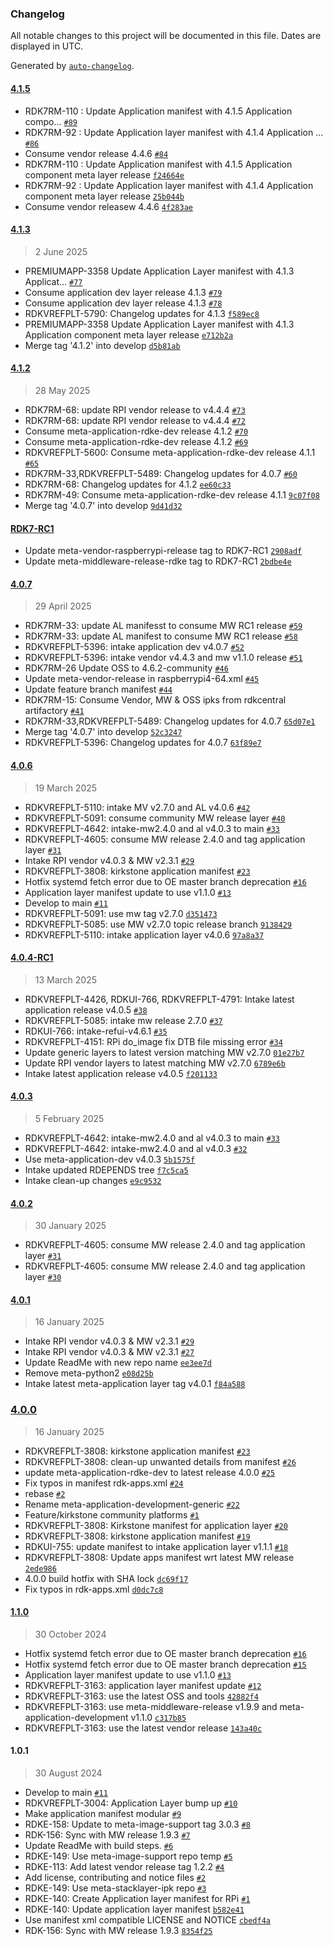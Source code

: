 ### Changelog

All notable changes to this project will be documented in this file. Dates are displayed in UTC.

Generated by [`auto-changelog`](https://github.com/CookPete/auto-changelog).

#### [4.1.5](https://github.com/rdkcentral/application-manifest-rdke/compare/4.1.3...4.1.5)

- RDK7RM-110 : Update Application manifest with 4.1.5 Application compo… [`#89`](https://github.com/rdkcentral/application-manifest-rdke/pull/89)
- RDK7RM-92 : Update Application layer manifest with 4.1.4 Application … [`#86`](https://github.com/rdkcentral/application-manifest-rdke/pull/86)
- Consume vendor release 4.4.6 [`#84`](https://github.com/rdkcentral/application-manifest-rdke/pull/84)
- RDK7RM-110 : Update Application manifest with 4.1.5 Application component meta layer release [`f24664e`](https://github.com/rdkcentral/application-manifest-rdke/commit/f24664e21e840f027604ab4cd33477c4c45d939f)
- RDK7RM-92 : Update Application layer manifest with 4.1.4 Application component meta layer release [`25b044b`](https://github.com/rdkcentral/application-manifest-rdke/commit/25b044b64246580a3d0f09172fa99c505ddd953e)
- Consume vendor releasew 4.4.6 [`4f283ae`](https://github.com/rdkcentral/application-manifest-rdke/commit/4f283aed885a95f7711489737d6cbd219a10349d)

#### [4.1.3](https://github.com/rdkcentral/application-manifest-rdke/compare/4.1.2...4.1.3)

> 2 June 2025

- PREMIUMAPP-3358 Update Application Layer manifest with 4.1.3 Applicat… [`#77`](https://github.com/rdkcentral/application-manifest-rdke/pull/77)
- Consume application dev layer release 4.1.3 [`#79`](https://github.com/rdkcentral/application-manifest-rdke/pull/79)
- Consume application dev layer release 4.1.3 [`#78`](https://github.com/rdkcentral/application-manifest-rdke/pull/78)
- RDKVREFPLT-5790: Changelog updates for 4.1.3 [`f589ec8`](https://github.com/rdkcentral/application-manifest-rdke/commit/f589ec8c39cbb89d2c1ce6e97a4de79ed77250fe)
- PREMIUMAPP-3358 Update Application Layer manifest with 4.1.3 Application component meta layer release [`e712b2a`](https://github.com/rdkcentral/application-manifest-rdke/commit/e712b2afab2ad02702fac36ec1f770eaf6c126a0)
- Merge tag '4.1.2' into develop [`d5b81ab`](https://github.com/rdkcentral/application-manifest-rdke/commit/d5b81ab966b7a17debfad4603fad49136ef203aa)

#### [4.1.2](https://github.com/rdkcentral/application-manifest-rdke/compare/4.0.7...4.1.2)

> 28 May 2025

- RDK7RM-68: update RPI vendor release to v4.4.4 [`#73`](https://github.com/rdkcentral/application-manifest-rdke/pull/73)
- RDK7RM-68: update RPI vendor release to v4.4.4 [`#72`](https://github.com/rdkcentral/application-manifest-rdke/pull/72)
- Consume meta-application-rdke-dev release 4.1.2 [`#70`](https://github.com/rdkcentral/application-manifest-rdke/pull/70)
- Consume meta-application-rdke-dev release 4.1.2 [`#69`](https://github.com/rdkcentral/application-manifest-rdke/pull/69)
- RDKVREFPLT-5600: Consume meta-application-rdke-dev release 4.1.1 [`#65`](https://github.com/rdkcentral/application-manifest-rdke/pull/65)
- RDK7RM-33,RDKVREFPLT-5489:  Changelog updates for 4.0.7 [`#60`](https://github.com/rdkcentral/application-manifest-rdke/pull/60)
- RDK7RM-68: Changelog updates for 4.1.2 [`ee60c33`](https://github.com/rdkcentral/application-manifest-rdke/commit/ee60c33fbfaa1e33b58831d881afbf2992756e68)
- RDK7RM-49: Consume meta-application-rdke-dev release 4.1.1 [`9c07f08`](https://github.com/rdkcentral/application-manifest-rdke/commit/9c07f084e16baea42c665a37cda2464a9afb01af)
- Merge tag '4.0.7' into develop [`9d41d32`](https://github.com/rdkcentral/application-manifest-rdke/commit/9d41d3257babde596cd28b658dfc79c0a56cb5c1)

#### [RDK7-RC1](https://github.com/rdkcentral/application-manifest-rdke/compare/4.0.7...RDK7-RC1)

- Update meta-vendor-raspberrypi-release tag to RDK7-RC1 [`2908adf`](https://github.com/rdkcentral/application-manifest-rdke/commit/2908adf577a34bcc358e1349d8aa9d4a8da004dd)
- Update meta-middleware-release-rdke tag to RDK7-RC1 [`2bdbe4e`](https://github.com/rdkcentral/application-manifest-rdke/commit/2bdbe4e598e058758e7183abd7be467c96f981a6)

#### [4.0.7](https://github.com/rdkcentral/application-manifest-rdke/compare/4.0.6...4.0.7)

> 29 April 2025

- RDK7RM-33: update AL manifesst to consume MW RC1 release [`#59`](https://github.com/rdkcentral/application-manifest-rdke/pull/59)
- RDK7RM-33: update AL manifest to consume MW RC1 release [`#58`](https://github.com/rdkcentral/application-manifest-rdke/pull/58)
- RDKVREFPLT-5396: intake application dev v4.0.7 [`#52`](https://github.com/rdkcentral/application-manifest-rdke/pull/52)
- RDKVREFPLT-5396: intake vendor v4.4.3 and mw v1.1.0 release [`#51`](https://github.com/rdkcentral/application-manifest-rdke/pull/51)
- RDK7RM-26 Update OSS to 4.6.2-community [`#46`](https://github.com/rdkcentral/application-manifest-rdke/pull/46)
- Update meta-vendor-release in raspberrypi4-64.xml [`#45`](https://github.com/rdkcentral/application-manifest-rdke/pull/45)
- Update feature branch manifest [`#44`](https://github.com/rdkcentral/application-manifest-rdke/pull/44)
- RDK7RM-15: Consume Vendor, MW & OSS ipks from rdkcentral artifactory [`#41`](https://github.com/rdkcentral/application-manifest-rdke/pull/41)
- RDK7RM-33,RDKVREFPLT-5489:  Changelog updates for 4.0.7 [`65d07e1`](https://github.com/rdkcentral/application-manifest-rdke/commit/65d07e1654e3a04247f675baa2e12c14abca446f)
- Merge tag '4.0.7' into develop [`52c3247`](https://github.com/rdkcentral/application-manifest-rdke/commit/52c32473cdf985a9534306f8077d5b76fa699993)
- RDKVREFPLT-5396: Changelog updates for 4.0.7 [`63f89e7`](https://github.com/rdkcentral/application-manifest-rdke/commit/63f89e7ff21bd8c7e1cd18646ada7cada8759739)

#### [4.0.6](https://github.com/rdkcentral/application-manifest-rdke/compare/4.0.4-RC1...4.0.6)

> 19 March 2025

- RDKVREFPLT-5110: intake MV v2.7.0 and AL v4.0.6 [`#42`](https://github.com/rdkcentral/application-manifest-rdke/pull/42)
- RDKVREFPLT-5091: consume community MW release layer [`#40`](https://github.com/rdkcentral/application-manifest-rdke/pull/40)
- RDKVREFPLT-4642: intake-mw2.4.0 and al v4.0.3 to main [`#33`](https://github.com/rdkcentral/application-manifest-rdke/pull/33)
- RDKVREFPLT-4605: consume MW release 2.4.0 and tag application layer [`#31`](https://github.com/rdkcentral/application-manifest-rdke/pull/31)
- Intake RPI vendor v4.0.3 & MW v2.3.1 [`#29`](https://github.com/rdkcentral/application-manifest-rdke/pull/29)
- RDKVREFPLT-3808: kirkstone application manifest [`#23`](https://github.com/rdkcentral/application-manifest-rdke/pull/23)
- Hotfix systemd fetch error due to OE master branch deprecation [`#16`](https://github.com/rdkcentral/application-manifest-rdke/pull/16)
- Application layer manifest update to use v1.1.0 [`#13`](https://github.com/rdkcentral/application-manifest-rdke/pull/13)
- Develop to main [`#11`](https://github.com/rdkcentral/application-manifest-rdke/pull/11)
- RDKVREFPLT-5091: use mw tag v2.7.0 [`d351473`](https://github.com/rdkcentral/application-manifest-rdke/commit/d3514730af2239e5479bfa08e1f684a0776252d6)
- RDKVREFPLT-5085: use MW v2.7.0 topic release branch [`9138429`](https://github.com/rdkcentral/application-manifest-rdke/commit/913842964648a92c52dd34308f2703271b72b70d)
- RDKVREFPLT-5110: intake application layer v4.0.6 [`97a8a37`](https://github.com/rdkcentral/application-manifest-rdke/commit/97a8a373c471e7089dd014bfec5b7989d88c24c6)

#### [4.0.4-RC1](https://github.com/rdkcentral/application-manifest-rdke/compare/4.0.3...4.0.4-RC1)

> 13 March 2025

- RDKVREFPLT-4426, RDKUI-766, RDKVREFPLT-4791: Intake latest application release v4.0.5 [`#38`](https://github.com/rdkcentral/application-manifest-rdke/pull/38)
- RDKVREFPLT-5085: intake mw release 2.7.0 [`#37`](https://github.com/rdkcentral/application-manifest-rdke/pull/37)
- RDKUI-766: intake-refui-v4.6.1 [`#35`](https://github.com/rdkcentral/application-manifest-rdke/pull/35)
- RDKVREFPLT-4151: RPi do_image fix DTB file missing error [`#34`](https://github.com/rdkcentral/application-manifest-rdke/pull/34)
- Update generic layers to latest version matching MW v2.7.0 [`01e27b7`](https://github.com/rdkcentral/application-manifest-rdke/commit/01e27b7dad4eadd30f242e754e65bbb34c153d18)
- Update RPI vendor layers to latest matching MW v2.7.0 [`6789e6b`](https://github.com/rdkcentral/application-manifest-rdke/commit/6789e6bb5c26e249a0e6fc3605ad023d034c8775)
- Intake latest application release v4.0.5 [`f201133`](https://github.com/rdkcentral/application-manifest-rdke/commit/f201133c06519ab0d91e9c92a9e7974a54f7eb55)

#### [4.0.3](https://github.com/rdkcentral/application-manifest-rdke/compare/4.0.2...4.0.3)

> 5 February 2025

- RDKVREFPLT-4642: intake-mw2.4.0 and al v4.0.3 to main [`#33`](https://github.com/rdkcentral/application-manifest-rdke/pull/33)
- RDKVREFPLT-4642: intake-mw2.4.0 and al v4.0.3 [`#32`](https://github.com/rdkcentral/application-manifest-rdke/pull/32)
- Use meta-application-dev v4.0.3 [`5b1575f`](https://github.com/rdkcentral/application-manifest-rdke/commit/5b1575f74c2a62accdf0b48a72b458e87cb8b234)
- Intake updated RDEPENDS tree [`f7c5ca5`](https://github.com/rdkcentral/application-manifest-rdke/commit/f7c5ca54f7d354714eb970b0d18b2650b4a76001)
- Intake clean-up changes [`e9c9532`](https://github.com/rdkcentral/application-manifest-rdke/commit/e9c9532079ec966015e64fe0e47600f6e74fc9de)

#### [4.0.2](https://github.com/rdkcentral/application-manifest-rdke/compare/4.0.1...4.0.2)

> 30 January 2025

- RDKVREFPLT-4605: consume MW release 2.4.0 and tag application layer [`#31`](https://github.com/rdkcentral/application-manifest-rdke/pull/31)
- RDKVREFPLT-4605: consume MW release 2.4.0 and tag application layer [`#30`](https://github.com/rdkcentral/application-manifest-rdke/pull/30)

#### [4.0.1](https://github.com/rdkcentral/application-manifest-rdke/compare/4.0.0...4.0.1)

> 16 January 2025

- Intake RPI vendor v4.0.3 & MW v2.3.1 [`#29`](https://github.com/rdkcentral/application-manifest-rdke/pull/29)
- Intake RPI vendor v4.0.3 & MW v2.3.1 [`#27`](https://github.com/rdkcentral/application-manifest-rdke/pull/27)
- Update ReadMe with new repo name [`ee3ee7d`](https://github.com/rdkcentral/application-manifest-rdke/commit/ee3ee7d40834571c065a304f6f7df1c043853ab0)
- Remove meta-python2 [`e08d25b`](https://github.com/rdkcentral/application-manifest-rdke/commit/e08d25b062fd4f7946a60f0b9a6f75cc86a7310b)
- Intake latest meta-application layer tag v4.0.1 [`f84a588`](https://github.com/rdkcentral/application-manifest-rdke/commit/f84a588f8f5467062d7c5430fa17c6b8e25e4ddb)

### [4.0.0](https://github.com/rdkcentral/application-manifest-rdke/compare/1.1.0...4.0.0)

> 16 January 2025

- RDKVREFPLT-3808: kirkstone application manifest [`#23`](https://github.com/rdkcentral/application-manifest-rdke/pull/23)
- RDKVREFPLT-3808: clean-up unwanted details from manifest [`#26`](https://github.com/rdkcentral/application-manifest-rdke/pull/26)
- update meta-application-rdke-dev to latest release 4.0.0 [`#25`](https://github.com/rdkcentral/application-manifest-rdke/pull/25)
- Fix typos in manifest rdk-apps.xml [`#24`](https://github.com/rdkcentral/application-manifest-rdke/pull/24)
- rebase [`#2`](https://github.com/rdkcentral/application-manifest-rdke/pull/2)
- Rename meta-application-development-generic [`#22`](https://github.com/rdkcentral/application-manifest-rdke/pull/22)
- Feature/kirkstone community platforms [`#1`](https://github.com/rdkcentral/application-manifest-rdke/pull/1)
- RDKVREFPLT-3808: Kirkstone manifest for application layer [`#20`](https://github.com/rdkcentral/application-manifest-rdke/pull/20)
- RDKVREFPLT-3808: kirkstone application manifest  [`#19`](https://github.com/rdkcentral/application-manifest-rdke/pull/19)
- RDKUI-755: update manifest to intake application layer v1.1.1 [`#18`](https://github.com/rdkcentral/application-manifest-rdke/pull/18)
- RDKVREFPLT-3808: Update apps manifest wrt latest MW release [`2ede986`](https://github.com/rdkcentral/application-manifest-rdke/commit/2ede986811598b15c57cd4a939e2c8accc39b51f)
- 4.0.0 build hotfix with SHA lock [`dc69f17`](https://github.com/rdkcentral/application-manifest-rdke/commit/dc69f17c6681a6c2cd5a2428a2982b28238b731d)
- Fix typos in rdk-apps.xml [`d0dc7c8`](https://github.com/rdkcentral/application-manifest-rdke/commit/d0dc7c8842c7b593c24ce5f16dda461290f791a9)

#### [1.1.0](https://github.com/rdkcentral/application-manifest-rdke/compare/1.0.1...1.1.0)

> 30 October 2024

- Hotfix systemd fetch error due to OE master branch deprecation [`#16`](https://github.com/rdkcentral/application-manifest-rdke/pull/16)
- Hotfix systemd fetch error due to OE master branch deprecation [`#15`](https://github.com/rdkcentral/application-manifest-rdke/pull/15)
- Application layer manifest update to use v1.1.0 [`#13`](https://github.com/rdkcentral/application-manifest-rdke/pull/13)
- RDKVREFPLT-3163: application layer manifest update [`#12`](https://github.com/rdkcentral/application-manifest-rdke/pull/12)
- RDKVREFPLT-3163: use the latest OSS and tools [`42882f4`](https://github.com/rdkcentral/application-manifest-rdke/commit/42882f452846076f0bd7b722f51b00be9e6eb183)
- RDKVREFPLT-3163: use meta-middleware-release v1.9.9 and meta-application-development v1.1.0 [`c317b85`](https://github.com/rdkcentral/application-manifest-rdke/commit/c317b852f6b13096ddf0164f79e6c40851dc4b29)
- RDKVREFPLT-3163: use the latest vendor release [`143a40c`](https://github.com/rdkcentral/application-manifest-rdke/commit/143a40c5e4b3020adefc37cbfb55411fdbed1063)

#### 1.0.1

> 30 August 2024

- Develop to main [`#11`](https://github.com/rdkcentral/application-manifest-rdke/pull/11)
- RDKVREFPLT-3004: Application Layer bump up [`#10`](https://github.com/rdkcentral/application-manifest-rdke/pull/10)
- Make application manifest modular [`#9`](https://github.com/rdkcentral/application-manifest-rdke/pull/9)
- RDKE-158: Update to meta-image-support tag 3.0.3 [`#8`](https://github.com/rdkcentral/application-manifest-rdke/pull/8)
- RDK-156: Sync with MW release 1.9.3  [`#7`](https://github.com/rdkcentral/application-manifest-rdke/pull/7)
- Update ReadMe with build steps. [`#6`](https://github.com/rdkcentral/application-manifest-rdke/pull/6)
- RDKE-149: Use meta-image-support repo temp [`#5`](https://github.com/rdkcentral/application-manifest-rdke/pull/5)
- RDKE-113: Add latest vendor release tag 1.2.2 [`#4`](https://github.com/rdkcentral/application-manifest-rdke/pull/4)
- Add license, contributing and notice files [`#2`](https://github.com/rdkcentral/application-manifest-rdke/pull/2)
- RDKE-149: Use meta-stacklayer-ipk repo [`#3`](https://github.com/rdkcentral/application-manifest-rdke/pull/3)
- RDKE-140: Create Application layer manifest for RPi [`#1`](https://github.com/rdkcentral/application-manifest-rdke/pull/1)
- RDKE-140: Update application layer manifest [`b582e41`](https://github.com/rdkcentral/application-manifest-rdke/commit/b582e412655e949cea92b4c16f3b3420e6bcfe89)
- Use manifest xml compatible LICENSE and NOTICE [`cbedf4a`](https://github.com/rdkcentral/application-manifest-rdke/commit/cbedf4a3eda949061325d1c2a1bc1752d987dfc2)
- RDK-156: Sync with MW release 1.9.3 [`8354f25`](https://github.com/rdkcentral/application-manifest-rdke/commit/8354f25c4cd9325e668e9fb4e4659184332c0078)
